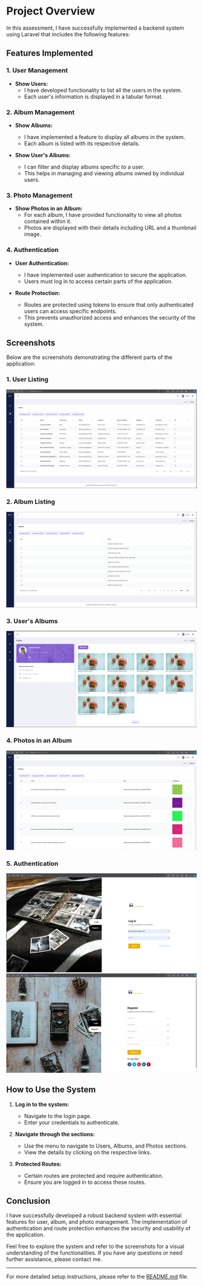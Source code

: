 # Project Overview

In this assessment, I have successfully implemented a backend system using Laravel that includes the following features:

## Features Implemented

### 1. User Management
- **Show Users:** 
  - I have developed functionality to list all the users in the system.
  - Each user's information is displayed in a tabular format.

### 2. Album Management
- **Show Albums:**
  - I have implemented a feature to display all albums in the system.
  - Each album is listed with its respective details.
  
- **Show User's Albums:**
  - I can filter and display albums specific to a user.
  - This helps in managing and viewing albums owned by individual users.

### 3. Photo Management
- **Show Photos in an Album:**
  - For each album, I have provided functionality to view all photos contained within it.
  - Photos are displayed with their details including URL and a thumbnail image.

### 4. Authentication
- **User Authentication:**
  - I have implemented user authentication to secure the application.
  - Users must log in to access certain parts of the application.

- **Route Protection:**
  - Routes are protected using tokens to ensure that only authenticated users can access specific endpoints.
  - This prevents unauthorized access and enhances the security of the system.

## Screenshots

Below are the screenshots demonstrating the different parts of the application:

### 1. User Listing
![User Listing](image.png)

### 2. Album Listing
![Album Listing](image-1.png)

### 3. User's Albums
![User's Albums](image-2.png)

### 4. Photos in an Album
![Photos in Album](image-3.png)

### 5. Authentication
![Login Screen](image-4.png)
![Registration Screen](image-5.png)


## How to Use the System

1. **Log in to the system:**
   - Navigate to the login page.
   - Enter your credentials to authenticate.

2. **Navigate through the sections:**
   - Use the menu to navigate to Users, Albums, and Photos sections.
   - View the details by clicking on the respective links.

3. **Protected Routes:**
   - Certain routes are protected and require authentication.
   - Ensure you are logged in to access these routes.

## Conclusion

I have successfully developed a robust backend system with essential features for user, album, and photo management. The implementation of authentication and route protection enhances the security and usability of the application.

Feel free to explore the system and refer to the screenshots for a visual understanding of the functionalities. If you have any questions or need further assistance, please contact me.

---

For more detailed setup instructions, please refer to the [README.md](README.md) file.
